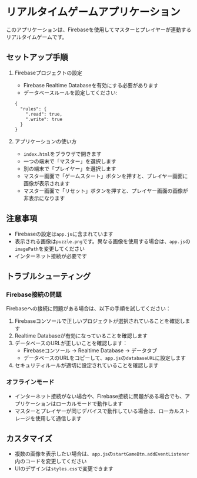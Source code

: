# リアルタイムゲームアプリケーション

このアプリケーションは、Firebaseを使用してマスターとプレイヤーが連動するリアルタイムゲームです。

## セットアップ手順

1. Firebaseプロジェクトの設定
   - Firebase Realtime Databaseを有効にする必要があります
   - データベースルールを設定してください:
   ```
   {
     "rules": {
       ".read": true,
       ".write": true
     }
   }
   ```

2. アプリケーションの使い方
   - `index.html`をブラウザで開きます
   - 一つの端末で「マスター」を選択します
   - 別の端末で「プレイヤー」を選択します
   - マスター画面で「ゲームスタート」ボタンを押すと、プレイヤー画面に画像が表示されます
   - マスター画面で「リセット」ボタンを押すと、プレイヤー画面の画像が非表示になります

## 注意事項

- Firebaseの設定は`app.js`に含まれています
- 表示される画像は`puzzle.png`です。異なる画像を使用する場合は、`app.js`の`imagePath`を変更してください
- インターネット接続が必要です

## トラブルシューティング

### Firebase接続の問題

Firebaseへの接続に問題がある場合は、以下の手順を試してください：

1. Firebaseコンソールで正しいプロジェクトが選択されていることを確認します
2. Realtime Databaseが有効になっていることを確認します
3. データベースのURLが正しいことを確認します：
   - Firebaseコンソール -> Realtime Database -> データタブ
   - データベースのURLをコピーして、`app.js`の`databaseURL`に設定します
4. セキュリティルールが適切に設定されていることを確認します

### オフラインモード

- インターネット接続がない場合や、Firebase接続に問題がある場合でも、アプリケーションはローカルモードで動作します
- マスターとプレイヤーが同じデバイスで動作している場合は、ローカルストレージを使用して通信します

## カスタマイズ

- 複数の画像を表示したい場合は、`app.js`の`startGameBtn.addEventListener`内のコードを変更してください
- UIのデザインは`styles.css`で変更できます 